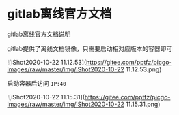 # gitlab离线官方文档

[gitlab离线官方文档说明](https://docs.gitlab.com/archives/)



gitlab提供了离线文档镜像，只需要启动相对应版本的容器即可

![iShot2020-10-22 11.12.53](https://gitee.com/pptfz/picgo-images/raw/master/img/iShot2020-10-22 11.12.53.png)



启动容器后访问 `IP:40`

![iShot2020-10-22 11.15.31](https://gitee.com/pptfz/picgo-images/raw/master/img/iShot2020-10-22 11.15.31.png)